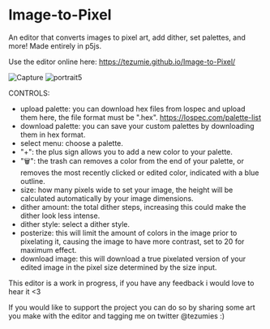 # Image-to-Pixel
An editor that converts images to pixel art, add dither, set palettes, and more! Made entirely in p5js.

Use the editor online here: https://tezumie.github.io/Image-to-Pixel/

![Capture](https://github.com/Tezumie/Image-to-Pixel/assets/102488626/123e61bf-8a32-4cac-b10a-526fcebd0600)
![portrait5](https://github.com/Tezumie/Image-to-Pixel/assets/102488626/6c92e894-c8ae-4f34-8cd0-7eba2eae4d5c "This image was created with midjourney")


CONTROLS:
- upload palette: you can download hex files from lospec and upload them here, the file format must be ".hex". https://lospec.com/palette-list
- download palette: you can save your custom palettes by downloading them in hex format.
- select menu: choose a palette.
- "+": the plus sign allows you to add a new color to your palette.
- "🗑️": the trash can removes a color from the end of your palette, or removes the most recently clicked or edited color, indicated with a blue outline.
- size: how many pixels wide to set your image, the height will be calculated automatically by your image dimensions.
- dither amount: the total dither steps, increasing this could make the dither look less intense.
- dither style: select a dither style.
- posterize: this will limit the amount of colors in the image prior to pixelating it, causing the image to have more contrast, set to 20 for maximum effect.
- download image: this will download a true pixelated version of your edited image in the pixel size determined by the size input.


This editor is a work in progress, if you have any feedback i would love to hear it <3  

If you would like to support the project you can do so by sharing some art you make with the editor and tagging me on twitter @tezumies :)
